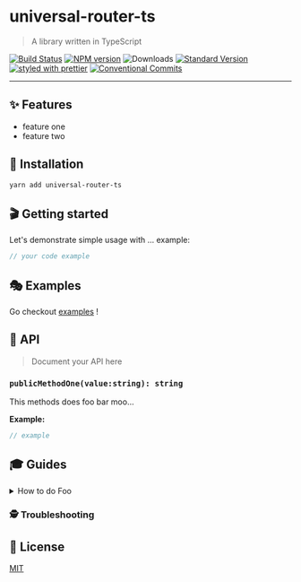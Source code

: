 # universal-router-ts

> A library written in TypeScript

[![Build Status](https://travis-ci.com/langpavel/universal-router-ts.svg?branch=master)](https://travis-ci.com/langpavel/universal-router-ts)
[![NPM version](https://img.shields.io/npm/v/universal-router-ts.svg)](https://www.npmjs.com/package/universal-router-ts)
![Downloads](https://img.shields.io/npm/dm/universal-router-ts.svg)
[![Standard Version](https://img.shields.io/badge/release-standard%20version-brightgreen.svg)](https://github.com/conventional-changelog/standard-version)
[![styled with prettier](https://img.shields.io/badge/styled_with-prettier-ff69b4.svg)](https://github.com/prettier/prettier)
[![Conventional Commits](https://img.shields.io/badge/Conventional%20Commits-1.0.0-yellow.svg)](https://conventionalcommits.org)

---

## ✨ Features

- feature one
- feature two

## 🔧 Installation

```sh
yarn add universal-router-ts
```

## 🎬 Getting started

Let's demonstrate simple usage with ... example:

```ts
// your code example
```

## 🎭 Examples

Go checkout [examples](./examples) !

## 📜 API

> Document your API here

### `publicMethodOne(value:string): string`

This methods does foo bar moo...

**Example:**

```ts
// example
```

## 🎓 Guides

<details>
<summary>How to do Foo</summary>

Today we're gonna build Foo....

</details>

### 🕵️ Troubleshooting

## 🥂 License

[MIT](./LICENSE.md)
